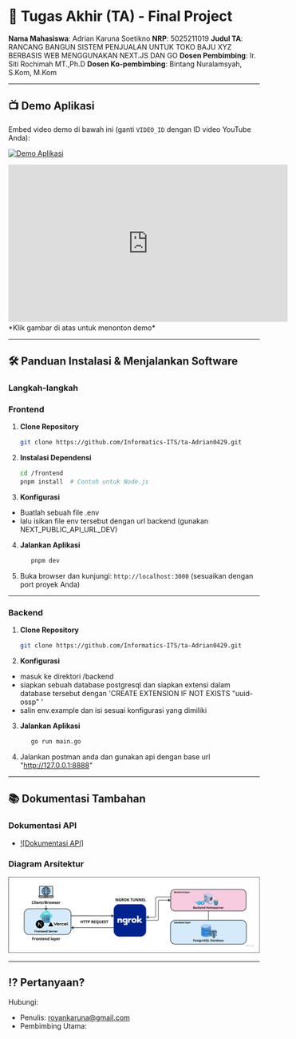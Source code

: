 # 🏁 Tugas Akhir (TA) - Final Project

**Nama Mahasiswa**: Adrian Karuna Soetikno
**NRP**: 5025211019
**Judul TA**: RANCANG BANGUN SISTEM PENJUALAN UNTUK TOKO BAJU XYZ BERBASIS WEB MENGGUNAKAN NEXT.JS DAN GO
**Dosen Pembimbing**: Ir. Siti Rochimah MT.,Ph.D
**Dosen Ko-pembimbing**: Bintang Nuralamsyah, S.Kom, M.Kom

---

## 📺 Demo Aplikasi  
Embed video demo di bawah ini (ganti `VIDEO_ID` dengan ID video YouTube Anda):  

[![Demo Aplikasi](https://i.ytimg.com/vi/zIfRMTxRaIs/maxresdefault.jpg)](https://www.youtube.com/watch?v=y6tNBjZiYwE)  
<iframe width="560" height="315" src="https://www.youtube.com/embed/y6tNBjZiYwE?si=ibc2AxbLCiOXxHx1" title="YouTube video player" frameborder="0" allow="accelerometer; autoplay; clipboard-write; encrypted-media; gyroscope; picture-in-picture; web-share" referrerpolicy="strict-origin-when-cross-origin" allowfullscreen></iframe>
*Klik gambar di atas untuk menonton demo*

---
## 🛠 Panduan Instalasi & Menjalankan Software  

### Langkah-langkah  

### Frontend
1. **Clone Repository**  
   ```bash
   git clone https://github.com/Informatics-ITS/ta-Adrian0429.git
   ```
2. **Instalasi Dependensi**
   ```bash
   cd /frontend
   pnpm install  # Contoh untuk Node.js
   ```
3. **Konfigurasi**
- Buatlah sebuah file .env 
- lalu isikan file env tersebut dengan url backend (gunakan NEXT_PUBLIC_API_URL_DEV)
4. **Jalankan Aplikasi**
   ```bash
      pnpm dev
   ```
5. Buka browser dan kunjungi: `http://localhost:3000` (sesuaikan dengan port proyek Anda)

---

### Backend
1. **Clone Repository**  
   ```bash
   git clone https://github.com/Informatics-ITS/ta-Adrian0429.git
   ```
2. **Konfigurasi**
- masuk ke direktori /backend
- siapkan sebuah database postgresql dan siapkan extensi dalam database tersebut dengan 'CREATE EXTENSION IF NOT EXISTS "uuid-ossp" '
- salin env.example dan isi sesuai konfigurasi yang dimiliki
3. **Jalankan Aplikasi**
   ```bash
      go run main.go
   ```
4. Jalankan postman anda dan gunakan api dengan base url "http://127.0.0.1:8888"

---


## 📚 Dokumentasi Tambahan

### Dokumentasi API
- [![Dokumentasi API]](https://cloudy-sunset-897810.postman.co/workspace/Bumi-Subur~84825291-ddea-46a8-83e6-5c1767653e71/collection/27704433-7430aa69-c92d-40c5-b4ad-d681ed4a018a?action=share&creator=27704433&active-environment=27704433-eb93a651-1754-4b0f-90b2-4e22c0db78c9)

### Diagram Arsitektur 
![alt text](image.png)

---

## ⁉️ Pertanyaan?

Hubungi:
- Penulis: royankaruna@gmail.com
- Pembimbing Utama: 
